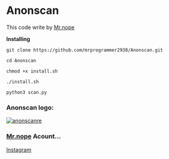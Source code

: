 # Anonscan

This code write by [Mr.nope](https://github.com/mrprogrammer2938)

**Installing**
```
git clone https://github.com/mrprogrammer2938/Anonscan.git

cd Anonscan

chmod +x install.sh

./install.sh

python3 scan.py

```

### Anonscan logo:
[![anonscanre](https://user-images.githubusercontent.com/78996423/112438786-ed48e200-8d0d-11eb-8171-bc2b1ff9e60e.png)](https://github.com/mrprogrammer2938/Anonscan)

### [Mr.nope](https://github.com/mrprogrammer2938) Acount...

[Instagram](https://instagram.com/programmer2938)

